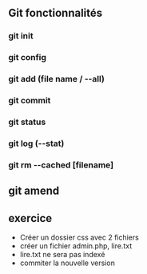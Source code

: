 ## Git fonctionnalités
### git init
### git config
### git add (file name / --all)
### git commit
### git status
### git log (--stat)
### git rm --cached [filename]
## git amend

## exercice
- Créer un dossier css avec 2 fichiers
- créer un fichier admin.php, lire.txt
- lire.txt ne sera pas indexé
- commiter la nouvelle version

